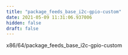 ```yaml
---
title: "package_feeds_base_i2c-gpio-custom"
date: 2021-05-09 11:31:06.937006
hidden: false
draft: false
---
```


x86/64/package_feeds_base_i2c-gpio-custom

